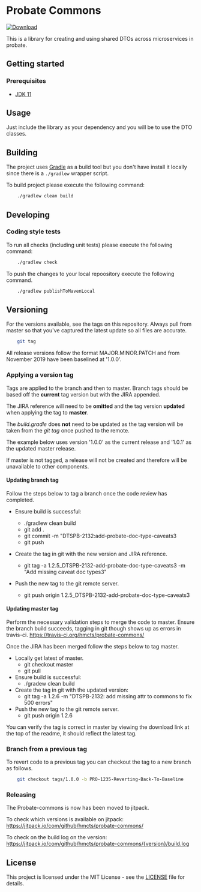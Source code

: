 # Probate Commons

<!--[![Build Status](https://travis-ci.org/hmcts/probate-commons.svg?branch=master)](https://travis-ci.org/hmcts/probate-commons) -->
[![Download](https://api.bintray.com/packages/hmcts/hmcts-maven/probate-commons/images/download.svg) ](https://bintray.com/hmcts/hmcts-maven/probate-commons/_latestVersion)

This is a library for creating and using shared DTOs across microservices in probate.

## Getting started

### Prerequisites

- [JDK 11](https://www.oracle.com/java)

## Usage

Just include the library as your dependency and you will be to use the DTO classes.

## Building

The project uses [Gradle](https://gradle.org) as a build tool but you don't have install it locally since there is a
`./gradlew` wrapper script.  

To build project please execute the following command:

```bash
    ./gradlew clean build
```

## Developing

### Coding style tests

To run all checks (including unit tests) please execute the following command:

```bash
    ./gradlew check
```

To push the changes to your local repoository execute the following command.

```bash
    ./gradlew publishToMavenLocal
```


## Versioning

For the versions available, see the tags on this repository. Always pull from master so that you've captured the latest update so all files are accurate.

```bash
    git tag
```

All release versions follow the format MAJOR.MINOR.PATCH and from November 2019 have been baselined at '1.0.0'.

### Applying a version tag

Tags are applied to the branch and then to master. 
Branch tags should be based off the **current** tag version but with the JIRA appended. 

The JIRA reference will need to be **omitted** and the tag version **updated** when applying the tag to **master**.

The *build.gradle* does **not** need to be updated as the tag version will be taken from the *git tag* once pushed to the remote.

The example below uses version '1.0.0' as the current release and '1.0.1' as the updated master release.

If master is not tagged, a release will not be created and therefore will be unavailable to other components.

#### Updating branch tag

Follow the steps below to tag a branch once the code review has completed. 
- Ensure build is successful: 
    - ./gradlew clean build
    - git add . 
    - git commit -m  "DTSPB-2132:add-probate-doc-type-caveats3
    - git push
  
- Create the tag in git with the new version and JIRA reference.
    - git tag -a 1.2.5_DTSPB-2132-add-probate-doc-type-caveats3 -m "Add missing caveat doc types3"
- Push the new tag to the git remote server.
    - git push origin 1.2.5_DTSPB-2132-add-probate-doc-type-caveats3

#### Updating master tag

Perform the necessary validation steps to merge the code to master. Ensure the branch build succeeds, tagging in git though shows up as errors in travis-ci.
https://travis-ci.org/hmcts/probate-commons/

Once the JIRA has been merged follow the steps below to tag master. 
- Locally get latest of master.
    - git checkout master
    - git pull
- Ensure build is successful: 
    - ./gradew clean build
- Create the tag in git with the updated version:
    - git tag -a 1.2.6 -m "DTSPB-2132: add missing attr to commons to fix 500 errors"
- Push the new tag to the git remote server.
    - git push origin 1.2.6

You can verify the tag is correct in master by viewing the download link at the top of the readme, it should reflect the latest tag.

### Branch from a previous tag

To revert code to a previous tag you can checkout the tag to a new branch as follows.

```bash
    git checkout tags/1.0.0 -b PRO-1235-Reverting-Back-To-Baseline 
```

### Releasing
The Probate-commons is now has been moved to jitpack.

To check which versions is available on jitpack:
https://jitpack.io/com/github/hmcts/probate-commons/

To check on the build log on the version:
https://jitpack.io/com/github/hmcts/probate-commons/{version}/build.log


## License

This project is licensed under the MIT License - see the [LICENSE](LICENSE.md) file for details.
